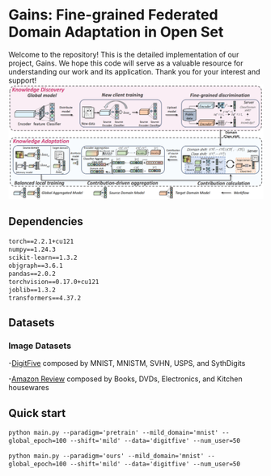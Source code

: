 # Gains: Fine-grained Federated Domain Adaptation in Open Set
Welcome to the repository! This is the detailed implementation of our project, Gains. We hope this code will serve as a valuable resource for understanding our work and its application. Thank you for your interest and support!
![img_1.png](img_1.jpg)
## Dependencies
```
torch==2.2.1+cu121
numpy==1.24.3
scikit-learn==1.3.2
objgraph==3.6.1
pandas==2.0.2
torchvision==0.17.0+cu121
joblib==1.3.2
transformers==4.37.2
```
## Datasets
### Image Datasets
-[DigitFive](https://ai.bu.edu/M3SDA) composed by MNIST, MNISTM, SVHN, USPS, and SythDigits 

-[Amazon Review](https://nijianmo.github.io/amazon/index.html) composed by Books, DVDs, Electronics, and Kitchen housewares


## Quick start

```angular2html
python main.py --paradigm='pretrain' --mild_domain='mnist' --global_epoch=100 --shift='mild' --data='digitfive' --num_user=50
```

```angular2html
python main.py --paradigm='ours' --mild_domain='mnist' --global_epoch=100 --shift='mild' --data='digitfive' --num_user=50
```


